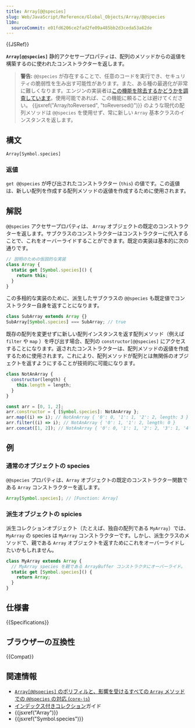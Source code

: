 ```yaml
---
title: Array[@@species]
slug: Web/JavaScript/Reference/Global_Objects/Array/@@species
l10n:
  sourceCommit: e01fd6206ce2fad2fe09a485bb2d3ceda53a62de
---
```


{{JSRef}}

**`Array[@@species]`** 静的アクセサープロパティは、配列のメソッドからの返値を構築するのに使われたコンストラクターを返します。

> **警告:** `@@species` が存在することで、任意のコードを実行でき、セキュリティの脆弱性を生み出す可能性があります。また、ある種の最適化が非常に難しくなります。エンジンの実装者は[この機能を除去するかどうかを調査しています](https://github.com/tc39/proposal-rm-builtin-subclassing)。使用可能であれば、この機能に頼ることは避けてください。 {{jsxref("Array/toReversed", "toReversed()")}} のような現代の配列メソッドは `@@species` を使用せず、常に新しい `Array` 基本クラスのインスタンスを返します。

## 構文

```js-nolint
Array[Symbol.species]
```

### 返値

`get @@species` が呼び出されたコンストラクター (`this`) の値です。この返値は、新しい配列を作成する配列メソッドの返値を作成するために使用されます。

## 解説

`@@species` アクセサープロパティは、 `Array` オブジェクトの既定のコンストラクターを返します。サブクラスのコンストラクターはコンストラクターに代入することで、これをオーバーライドすることができます。既定の実装は基本的に次の通りです。

```js
// 説明のための仮説的な実装
class Array {
  static get [Symbol.species]() {
    return this;
  }
}
```

この多相的な実装のために、派生したサブクラスの `@@species` も既定値でコンストラクター自身を返すことになります。

```js
class SubArray extends Array {}
SubArray[Symbol.species] === SubArray; // true
```

既存の配列を変更せずに新しい配列インスタンスを返す配列メソッド（例えば `filter` や `map` ）を呼び出す場合、配列の `constructor[@@species]` にアクセスすることになります。返されたコンストラクターは、配列メソッドの返値を作成するために使用されます。これにより、配列メソッドが配列とは無関係のオブジェクトを返すようにすることが技術的に可能になります。

```js
class NotAnArray {
  constructor(length) {
    this.length = length;
  }
}

const arr = [0, 1, 2];
arr.constructor = { [Symbol.species]: NotAnArray };
arr.map((i) => i); // NotAnArray { '0': 0, '1': 1, '2': 2, length: 3 }
arr.filter((i) => i); // NotAnArray { '0': 1, '1': 2, length: 0 }
arr.concat([1, 2]); // NotAnArray { '0': 0, '1': 1, '2': 2, '3': 1, '4': 2, length: 5 }
```

## 例

### 通常のオブジェクトの species

`@@species` プロパティは、`Array` オブジェクトの既定のコンストラクター関数である `Array` コンストラクターを返します。

```js
Array[Symbol.species]; // [Function: Array]
```

### 派生オブジェクトの spicies

派生コレクションオブジェクト（たとえば、独自の配列である `MyArray`）では、`MyArray` の species は `MyArray` コンストラクターです。しかし、派生クラスのメソッドで、親である `Array` オブジェクトを返すためにこれをオーバーライドしたいかもしれません。

```js
class MyArray extends Array {
  // MyArray species を親である ArrayBuffer コンストラクタにオーバーライド。
  static get [Symbol.species]() {
    return Array;
  }
}
```

## 仕様書

{{Specifications}}

## ブラウザーの互換性

{{Compat}}

## 関連情報

- [`Array[@@species]` のポリフィルと、影響を受けるすべての `Array` メソッドでの `@@species` の対応 (`core-js`)](https://github.com/zloirock/core-js#ecmascript-array)
- [インデックス付きコレクション](/ja/docs/Web/JavaScript/Guide/Indexed_collections)ガイド
- {{jsxref("Array")}}
- {{jsxref("Symbol.species")}}
